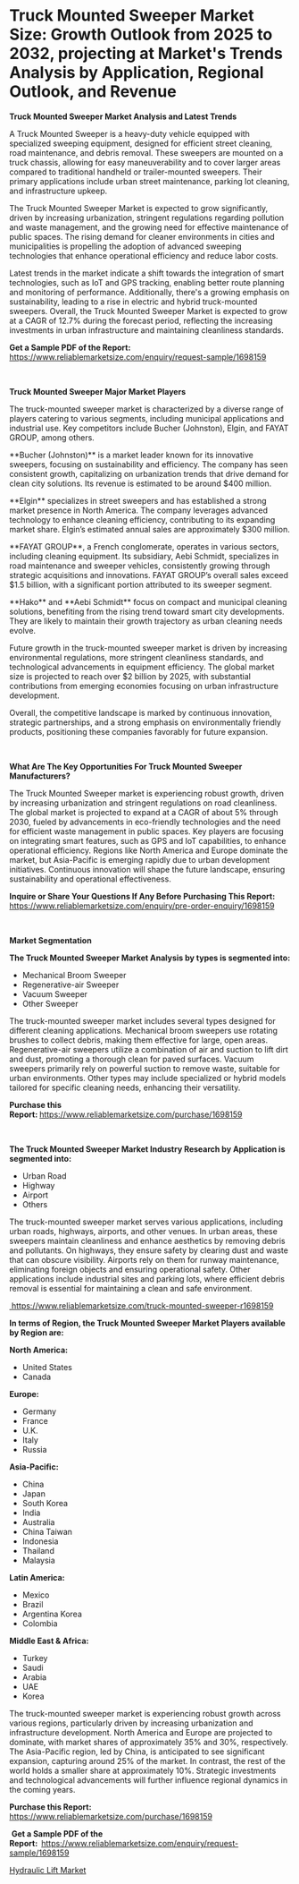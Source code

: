 <p><h1>Truck Mounted Sweeper Market Size: Growth Outlook from 2025 to 2032, projecting at Market's Trends Analysis by Application, Regional Outlook, and Revenue</h1></p><p><strong>Truck Mounted Sweeper Market Analysis and Latest Trends</strong></p>
<p><p>A Truck Mounted Sweeper is a heavy-duty vehicle equipped with specialized sweeping equipment, designed for efficient street cleaning, road maintenance, and debris removal. These sweepers are mounted on a truck chassis, allowing for easy maneuverability and to cover larger areas compared to traditional handheld or trailer-mounted sweepers. Their primary applications include urban street maintenance, parking lot cleaning, and infrastructure upkeep.</p><p>The Truck Mounted Sweeper Market is expected to grow significantly, driven by increasing urbanization, stringent regulations regarding pollution and waste management, and the growing need for effective maintenance of public spaces. The rising demand for cleaner environments in cities and municipalities is propelling the adoption of advanced sweeping technologies that enhance operational efficiency and reduce labor costs.</p><p>Latest trends in the market indicate a shift towards the integration of smart technologies, such as IoT and GPS tracking, enabling better route planning and monitoring of performance. Additionally, there's a growing emphasis on sustainability, leading to a rise in electric and hybrid truck-mounted sweepers. Overall, the Truck Mounted Sweeper Market is expected to grow at a CAGR of 12.7% during the forecast period, reflecting the increasing investments in urban infrastructure and maintaining cleanliness standards.</p></p>
<p><strong>Get a Sample PDF of the Report:&nbsp;</strong> <a href="https://www.reliablemarketsize.com/enquiry/request-sample/1698159?utm_campaign=2653&utm_medium=2&utm_source=Github&utm_content=ia&utm_term=22022025&utm_id=truck-mounted-sweeper">https://www.reliablemarketsize.com/enquiry/request-sample/1698159</a></p>
<p>&nbsp;</p>
<p><strong>Truck Mounted Sweeper Major Market Players</strong></p>
<p><p>The truck-mounted sweeper market is characterized by a diverse range of players catering to various segments, including municipal applications and industrial use. Key competitors include Bucher (Johnston), Elgin, and FAYAT GROUP, among others.</p><p>**Bucher (Johnston)** is a market leader known for its innovative sweepers, focusing on sustainability and efficiency. The company has seen consistent growth, capitalizing on urbanization trends that drive demand for clean city solutions. Its revenue is estimated to be around $400 million.</p><p>**Elgin** specializes in street sweepers and has established a strong market presence in North America. The company leverages advanced technology to enhance cleaning efficiency, contributing to its expanding market share. Elgin’s estimated annual sales are approximately $300 million.</p><p>**FAYAT GROUP**, a French conglomerate, operates in various sectors, including cleaning equipment. Its subsidiary, Aebi Schmidt, specializes in road maintenance and sweeper vehicles, consistently growing through strategic acquisitions and innovations. FAYAT GROUP’s overall sales exceed $1.5 billion, with a significant portion attributed to its sweeper segment.</p><p>**Hako** and **Aebi Schmidt** focus on compact and municipal cleaning solutions, benefiting from the rising trend toward smart city developments. They are likely to maintain their growth trajectory as urban cleaning needs evolve.</p><p>Future growth in the truck-mounted sweeper market is driven by increasing environmental regulations, more stringent cleanliness standards, and technological advancements in equipment efficiency. The global market size is projected to reach over $2 billion by 2025, with substantial contributions from emerging economies focusing on urban infrastructure development.</p><p>Overall, the competitive landscape is marked by continuous innovation, strategic partnerships, and a strong emphasis on environmentally friendly products, positioning these companies favorably for future expansion.</p></p>
<p>&nbsp;</p>
<p><strong>What Are The Key Opportunities For Truck Mounted Sweeper Manufacturers?</strong></p>
<p><p>The Truck Mounted Sweeper market is experiencing robust growth, driven by increasing urbanization and stringent regulations on road cleanliness. The global market is projected to expand at a CAGR of about 5% through 2030, fueled by advancements in eco-friendly technologies and the need for efficient waste management in public spaces. Key players are focusing on integrating smart features, such as GPS and IoT capabilities, to enhance operational efficiency. Regions like North America and Europe dominate the market, but Asia-Pacific is emerging rapidly due to urban development initiatives. Continuous innovation will shape the future landscape, ensuring sustainability and operational effectiveness.</p></p>
<p><strong>Inquire or Share Your Questions If Any Before Purchasing This Report:</strong> <a href="https://www.reliablemarketsize.com/enquiry/pre-order-enquiry/1698159?utm_campaign=2653&utm_medium=2&utm_source=Github&utm_content=ia&utm_term=22022025&utm_id=truck-mounted-sweeper">https://www.reliablemarketsize.com/enquiry/pre-order-enquiry/1698159</a></p>
<p>&nbsp;</p>
<p><strong>Market Segmentation</strong></p>
<p><strong>The Truck Mounted Sweeper Market Analysis by types is segmented into:</strong></p>
<p><ul><li>Mechanical Broom Sweeper</li><li>Regenerative-air Sweeper</li><li>Vacuum Sweeper</li><li>Other Sweeper</li></ul></p>
<p><p>The truck-mounted sweeper market includes several types designed for different cleaning applications. Mechanical broom sweepers use rotating brushes to collect debris, making them effective for large, open areas. Regenerative-air sweepers utilize a combination of air and suction to lift dirt and dust, promoting a thorough clean for paved surfaces. Vacuum sweepers primarily rely on powerful suction to remove waste, suitable for urban environments. Other types may include specialized or hybrid models tailored for specific cleaning needs, enhancing their versatility.</p></p>
<p><strong>Purchase this Report:&nbsp;</strong><a href="https://www.reliablemarketsize.com/purchase/1698159?utm_campaign=2653&utm_medium=2&utm_source=Github&utm_content=ia&utm_term=22022025&utm_id=truck-mounted-sweeper">https://www.reliablemarketsize.com/purchase/1698159</a></p>
<p>&nbsp;</p>
<p><strong>The Truck Mounted Sweeper Market Industry Research by Application is segmented into:</strong></p>
<p><ul><li>Urban Road</li><li>Highway</li><li>Airport</li><li>Others</li></ul></p>
<p><p>The truck-mounted sweeper market serves various applications, including urban roads, highways, airports, and other venues. In urban areas, these sweepers maintain cleanliness and enhance aesthetics by removing debris and pollutants. On highways, they ensure safety by clearing dust and waste that can obscure visibility. Airports rely on them for runway maintenance, eliminating foreign objects and ensuring operational safety. Other applications include industrial sites and parking lots, where efficient debris removal is essential for maintaining a clean and safe environment.</p></p>
<p><a href="https://www.reliablemarketsize.com/truck-mounted-sweeper-r1698159?utm_campaign=2653&utm_medium=2&utm_source=Github&utm_content=ia&utm_term=22022025&utm_id=truck-mounted-sweeper">&nbsp;https://www.reliablemarketsize.com/truck-mounted-sweeper-r1698159</a></p>
<p><strong>In terms of Region, the Truck Mounted Sweeper Market Players available by Region are:</strong></p>
<p>
    <p> <strong> North America: </strong>
        <ul>
            <li>United States</li>
            <li>Canada</li>
        </ul>
        </p> 
    <p> <strong> Europe: </strong>
        <ul>
            <li>Germany</li>
            <li>France</li>
            <li>U.K.</li>
            <li>Italy</li>
            <li>Russia</li>
        </ul>
        </p> 
    <p> <strong> Asia-Pacific: </strong>
        <ul>
            <li>China</li>
            <li>Japan</li>
            <li>South Korea</li>
            <li>India</li>
            <li>Australia</li>
            <li>China Taiwan</li>
            <li>Indonesia</li>
            <li>Thailand</li>
            <li>Malaysia</li>
        </ul>
        </p> 
    <p> <strong> Latin America: </strong>
        <ul>
            <li>Mexico</li>
            <li>Brazil</li>
            <li>Argentina Korea</li>
            <li>Colombia</li>
        </ul>
        </p> 
    <p> <strong> Middle East & Africa: </strong>
        <ul>
            <li>Turkey</li>
            <li>Saudi</li>
            <li>Arabia</li>
            <li>UAE</li>
            <li>Korea</li>
        </ul>
    </p>
    </p>
<p><p>The truck-mounted sweeper market is experiencing robust growth across various regions, particularly driven by increasing urbanization and infrastructure development. North America and Europe are projected to dominate, with market shares of approximately 35% and 30%, respectively. The Asia-Pacific region, led by China, is anticipated to see significant expansion, capturing around 25% of the market. In contrast, the rest of the world holds a smaller share at approximately 10%. Strategic investments and technological advancements will further influence regional dynamics in the coming years.</p></p>
<p><strong>Purchase this Report: </strong><a href="https://www.reliablemarketsize.com/purchase/1698159?utm_campaign=2653&utm_medium=2&utm_source=Github&utm_content=ia&utm_term=22022025&utm_id=truck-mounted-sweeper">https://www.reliablemarketsize.com/purchase/1698159</a></p>
<p>&nbsp;<strong>Get a Sample PDF of the Report:&nbsp;&nbsp;</strong><a href="https://www.reliablemarketsize.com/enquiry/request-sample/1698159?utm_campaign=2653&utm_medium=2&utm_source=Github&utm_content=ia&utm_term=22022025&utm_id=truck-mounted-sweeper">https://www.reliablemarketsize.com/enquiry/request-sample/1698159</a></p>
<p><strong></strong></p>
<p><p><a href="https://github.com/tshumaalzlam0/Market-Research-Report-List-1/blob/main/hydraulic-lift-market.md?utm_campaign=2653&utm_medium=2&utm_source=Github&utm_content=ia&utm_term=22022025&utm_id=truck-mounted-sweeper">Hydraulic Lift Market</a></p></p>